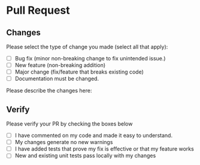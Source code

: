 # Pull Request

## Changes

Please select the type of change you made (select all that apply):

- [ ] Bug fix (minor non-breaking change to fix unintended issue.)
- [ ] New feature (non-breaking addition)
- [ ] Major change (fix/feature that breaks existing code)
- [ ] Documentation must be changed.

Please describe the changes here:

## Verify

Please verify your PR by checking the boxes below

- [ ] I have commented on my code and made it easy to understand.
- [ ] My changes generate no new warnings
- [ ] I have added tests that prove my fix is effective or that my feature works
- [ ] New and existing unit tests pass locally with my changes
